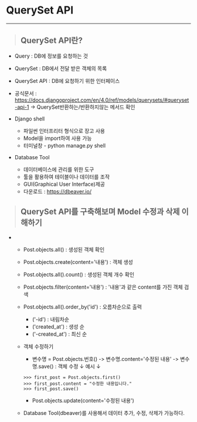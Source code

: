 # QuerySet API
------------
> ## QuerySet API란?
+ Query : DB에 정보를 요청하는 것
+ QuerySet : DB에서 전달 받은 객체의 목록
+ QuerySet API : DB에 요청하기 위한 인터페이스
+ 공식문서 : https://docs.djangoproject.com/en/4.0/ref/models/querysets/#queryset-api-1 -> QuerySet반환하는/반환하지않는 메서드 확인

+ Django shell
    + 파일썬 인터프리터 형식으로 장고 사용
    + Model을 import하여 사용 가능
    + 터미널창 - python manage.py shell

+ Database Tool
    + 데이터베이스에 관리를 위한 도구
    + 툴을 활용하여 테이블이나 데이터를 조작
    + GUI(Graphical User Interface)제공
    + 다운로드 : https://dbeaver.io/ 

> ## QuerySet API를 구축해보며 Model 수정과 삭제 이해하기
+ 
    + Post.objects.all() : 생성된 객체 확인
    + Post.objects.create(content='내용') : 객체 생성
    + Post.objects.all().count() : 생성된 객체 개수 확인
    + Post.objects.filter(content='내용') : '내용'과 같은 content를 가진 객체 검색
    + Post.objects.all().order_by('id') : 오름차순으로 출력
        + ('-id') : 내림차순
        + ('created_at') : 생성 순
        + ('-created_at') : 최신 순
    + 객체 수정하기 
        + 변수명 = Post.objects.번호()  ->  변수명.content='수정된 내용'  ->  변수명.save()  : 객체 수정
        ↓ 예시 ↓
        ```
        >>> first_post = Post.objects.first()
        >>> first_post.content = "수정한 내용입니다."
        >>> first_post.save()
        ```

        + Post.objects.update(content='수정된 내용')

    + Database Tool(dbeaver)를 사용해서 데이터 추가, 수정, 삭제가 가능하다. 


